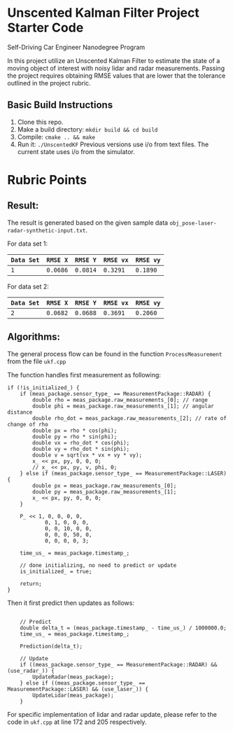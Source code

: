 # Unscented Kalman Filter Project Starter Code
Self-Driving Car Engineer Nanodegree Program

In this project utilize an Unscented Kalman Filter to estimate the state of a moving object of interest with noisy lidar and radar measurements. Passing the project requires obtaining RMSE values that are lower that the tolerance outlined in the project rubric. 

## Basic Build Instructions

1. Clone this repo.
2. Make a build directory: `mkdir build && cd build`
3. Compile: `cmake .. && make`
4. Run it: `./UnscentedKF` Previous versions use i/o from text files.  The current state uses i/o
from the simulator.

# Rubric Points


## Result:

The result is generated based on the given sample data `obj_pose-laser-radar-synthetic-input.txt`.

For data set 1:

| `Data Set` | `RMSE X` | `RMSE Y` | `RMSE vx` | `RMSE vy` |
|------------|----------|----------|-----------|-----------|
| `1`        | `0.0686` | `0.0814` | `0.3291`  | `0.1890`  |

For data set 2:

| `Data Set` | `RMSE X` | `RMSE Y` | `RMSE vx` | `RMSE vy` |
|------------|----------|----------|-----------|-----------|
| `2`        | `0.0682` | `0.0688` | `0.3691`  | `0.2060`  |

## Algorithms:

The general process flow can be found in the function `ProcessMeasurement` from the file `ukf.cpp`

The function handles first measurement as following:

<pre><code>if (!is_initialized_) {
    if (meas_package.sensor_type_ == MeasurementPackage::RADAR) {
        double rho = meas_package.raw_measurements_[0]; // range
        double phi = meas_package.raw_measurements_[1]; // angular distance
        double rho_dot = meas_package.raw_measurements_[2]; // rate of change of rho
        double px = rho * cos(phi);
        double py = rho * sin(phi);
        double vx = rho_dot * cos(phi);
        double vy = rho_dot * sin(phi);
        double v = sqrt(vx * vx + vy * vy);
        x_ << px, py, 0, 0, 0;
        // x_ << px, py, v, phi, 0;
    } else if (meas_package.sensor_type_ == MeasurementPackage::LASER) {
        double px = meas_package.raw_measurements_[0];
        double py = meas_package.raw_measurements_[1];
        x_ << px, py, 0, 0, 0;
    }

    P_ << 1, 0, 0, 0, 0,
            0, 1, 0, 0, 0,
            0, 0, 10, 0, 0,
            0, 0, 0, 50, 0,
            0, 0, 0, 0, 3;

    time_us_ = meas_package.timestamp_;

    // done initializing, no need to predict or update
    is_initialized_ = true;

    return;
}
</code></pre>

Then it first predict then updates as follows:

<pre><code>
    // Predict
    double delta_t = (meas_package.timestamp_ - time_us_) / 1000000.0;
    time_us_ = meas_package.timestamp_;

    Prediction(delta_t);

    // Update
    if ((meas_package.sensor_type_ == MeasurementPackage::RADAR) && (use_radar_)) {
        UpdateRadar(meas_package);
    } else if ((meas_package.sensor_type_ == MeasurementPackage::LASER) && (use_laser_)) {
        UpdateLidar(meas_package);
    }
</code></pre>

For specific implementation of lidar and radar update, please refer to the code in `ukf.cpp` at line 172 and 205 respectively. 